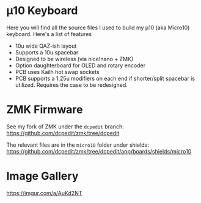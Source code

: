 # µ10 Keyboard

Here you will find all the source files I used to build my µ10 (aka Micro10) keyboard.  Here's a list of features

* 10u wide QAZ-ish layout
* Supports a 10u spacebar
* Designed to be wireless (via nice!nano + ZMK)
* Option daughterboard for OLED and rotary encoder
* PCB uses Kailh hot swap sockets
* PCB supports a 1.25u modifiers on each end if shorter/split spacebar is utilized.  Requires the case to be redesigned.


# ZMK Firmware

See my fork of ZMK under the `dcpedit` branch: https://github.com/dcpedit/zmk/tree/dcpedit

The relevant files are in the `micro10` folder under shields: https://github.com/dcpedit/zmk/tree/dcpedit/app/boards/shields/micro10

# Image Gallery
https://imgur.com/a/AuKd2NT